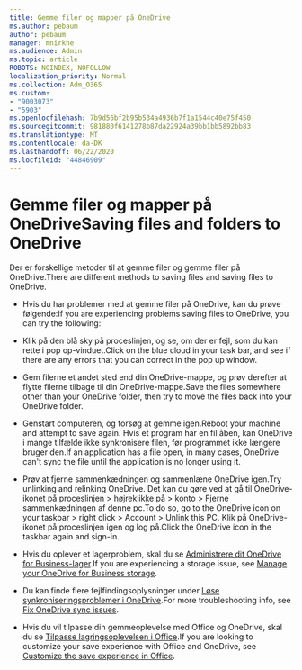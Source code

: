 ```yaml
---
title: Gemme filer og mapper på OneDrive
ms.author: pebaum
author: pebaum
manager: mnirkhe
ms.audience: Admin
ms.topic: article
ROBOTS: NOINDEX, NOFOLLOW
localization_priority: Normal
ms.collection: Adm_O365
ms.custom:
- "9003073"
- "5903"
ms.openlocfilehash: 7b9d56bf2b95b534a4936b7f1a1544c40e75f450
ms.sourcegitcommit: 981880f6141278b87da22924a39bb1bb5892bb83
ms.translationtype: MT
ms.contentlocale: da-DK
ms.lasthandoff: 06/22/2020
ms.locfileid: "44846909"
---
```

# <a name="saving-files-and-folders-to-onedrive"></a><span data-ttu-id="37572-102">Gemme filer og mapper på OneDrive</span><span class="sxs-lookup"><span data-stu-id="37572-102">Saving files and folders to OneDrive</span></span>

<span data-ttu-id="37572-103">Der er forskellige metoder til at gemme filer og gemme filer på OneDrive.</span><span class="sxs-lookup"><span data-stu-id="37572-103">There are different methods to saving files and saving files to OneDrive.</span></span>

- <span data-ttu-id="37572-104">Hvis du har problemer med at gemme filer på OneDrive, kan du prøve følgende:</span><span class="sxs-lookup"><span data-stu-id="37572-104">If you are experiencing problems saving files to OneDrive, you can try the following:</span></span>

- <span data-ttu-id="37572-105">Klik på den blå sky på proceslinjen, og se, om der er fejl, som du kan rette i pop op-vinduet.</span><span class="sxs-lookup"><span data-stu-id="37572-105">Click on the blue cloud in your task bar, and see if there are any errors that you can correct in the pop up window.</span></span>
- <span data-ttu-id="37572-106">Gem filerne et andet sted end din OneDrive-mappe, og prøv derefter at flytte filerne tilbage til din OneDrive-mappe.</span><span class="sxs-lookup"><span data-stu-id="37572-106">Save the files somewhere other than your OneDrive folder, then try to move the files back into your OneDrive folder.</span></span>
- <span data-ttu-id="37572-107">Genstart computeren, og forsøg at gemme igen.</span><span class="sxs-lookup"><span data-stu-id="37572-107">Reboot your machine and attempt to save again.</span></span> <span data-ttu-id="37572-108">Hvis et program har en fil åben, kan OneDrive i mange tilfælde ikke synkronisere filen, før programmet ikke længere bruger den.</span><span class="sxs-lookup"><span data-stu-id="37572-108">If an application has a file open, in many cases, OneDrive can't sync the file until the application is no longer using it.</span></span>
- <span data-ttu-id="37572-109">Prøv at fjerne sammenkædningen og sammenlæne OneDrive igen.</span><span class="sxs-lookup"><span data-stu-id="37572-109">Try unlinking and relinking OneDrive.</span></span> <span data-ttu-id="37572-110">Det kan du gøre ved at gå til OneDrive-ikonet på proceslinjen > højreklikke på > konto > Fjerne sammenkædningen af denne pc.</span><span class="sxs-lookup"><span data-stu-id="37572-110">To do so, go to the OneDrive icon on your taskbar > right click > Account > Unlink this PC.</span></span> <span data-ttu-id="37572-111">Klik på OneDrive-ikonet på proceslinjen igen og log på.</span><span class="sxs-lookup"><span data-stu-id="37572-111">Click the OneDrive icon in the taskbar again and sign-in.</span></span>
- <span data-ttu-id="37572-112">Hvis du oplever et lagerproblem, skal du se [Administrere dit OneDrive for Business-lager](https://support.microsoft.com/office/31519161-059c-4764-b6f8-f5cd29f7fe68).</span><span class="sxs-lookup"><span data-stu-id="37572-112">If you are experiencing a storage issue, see  [Manage your OneDrive for Business storage](https://support.microsoft.com/office/31519161-059c-4764-b6f8-f5cd29f7fe68).</span></span>
- <span data-ttu-id="37572-113">Du kan finde flere fejlfindingsoplysninger under [Løse synkroniseringsproblemer i OneDrive](https://docs.microsoft.com/alchemyinsights/fix-onedrive-sync-issues).</span><span class="sxs-lookup"><span data-stu-id="37572-113">For more troubleshooting info, see  [Fix OneDrive sync issues](https://docs.microsoft.com/alchemyinsights/fix-onedrive-sync-issues).</span></span>  
- <span data-ttu-id="37572-114">Hvis du vil tilpasse din gemmeoplevelse med Office og OneDrive, skal du se [Tilpasse lagringsoplevelsen i Office](https://support.microsoft.com/office/786200a7-f5f2-4d26-a3ae-b78c60dd5d3b).</span><span class="sxs-lookup"><span data-stu-id="37572-114">If you are looking to customize your save experience with Office and OneDrive, see  [Customize the save experience in Office](https://support.microsoft.com/office/786200a7-f5f2-4d26-a3ae-b78c60dd5d3b).</span></span>

